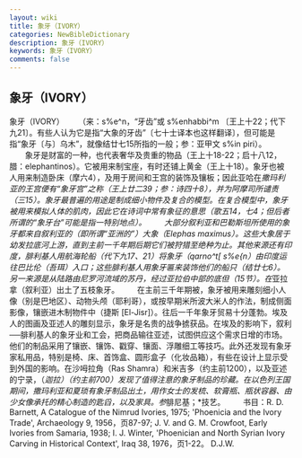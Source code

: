 ```yaml
---
layout: wiki
title: 象牙（IVORY）
categories: NewBibleDictionary
description: 象牙（IVORY）
keywords: 象牙（IVORY）
comments: false
---
```


## 象牙（IVORY）



象牙（IVORY）
　　（来：s%e^n，“牙齿”或 s%enhabbi^m 〔王上十22；代下九21〕。有些人认为它是指“大象的牙齿”〔七十士译本也这样翻译〕，但可能是指“象牙〔与〕乌木”，就像结廿七15所指的一般；参：亚甲文 s%in piri）。
　　象牙是财富的一种，也代表奢华及贵重的物品（王上十18-22；启十八12，腊：elephantinos）。它被用来制宝座，有时还铺上黄金（王上十18）。象牙也被人用来制造卧床（摩六4），及用于房间和王宫的装饰及镶板；因此亚哈在*撒玛利亚的王宫便有“象牙宫”之称（王上廿二39；参：诗四十8），并为阿摩司所谴责（三15）。象牙最普遍的用途是制成细小物件及复合的模型。在复合模型中，象牙被用来模拟人体的肌肉，因此它在诗词中常有象征的意思（歌五14，七4；但后者所谓的“象牙台”可能是指一特别地点）。
　　大部分叙利亚和巴勒斯坦所使用的象牙都来自叙利亚的（即所谓“亚洲的”）大象（Elephas maximus）。这些大象居于幼发拉底河上游，直到主前一千年期后期它们被狩猎至绝种为止。其他来源还有印度，腓利基人用航海轮船（代下九17、21）将象牙（qarno^t[ s%e{n）由印度运往巴比伦（吾珥）入口；这些腓利基人用象牙匾来装饰他们的船只（结廿七6）。另一来源是从陆路由尼罗河流域的苏丹，经过亚拉伯中部的底但（15节）。在*亚拉拿（叙利亚）出土了五枝象牙。
　　在主前三千年期被，象牙被用来雕刻细小人像（别是巴地区）、动物头颅（耶利哥），或按早期米所波大米人的作法，制成侧面影像，镶嵌进木制物件中（捷斯 [El-Jisr]）。往后一千年象牙贸易十分蓬勃。埃及人的图画及亚述人的雕刻显示，象牙是名贵的战争掳获品。在埃及的影响下，叙利──腓利基人的象牙业和工会，把商品输往亚述，试图供应这个需求日增的市场。他们的制品采用了镶嵌、镶饰、戳穿、镶面、浮雕细工等技巧。此外还发现有象牙家私用品，特别是椅、床、首饰盒、圆形盒子（化妆品箱），有些在设计上显示受到外国的影响。在沙呣拉角（Ras Shamra）和米吉多（约主前1200），以及亚述的宁录，（*迦拉）（约主前700）发现了值得注意的象牙制品的珍藏。在以色列王国期间，撒玛利亚和夏琐有象牙制品出土，用作女士的发梳、软膏瓶、瓶状容器、由少女像承托的精心制造的匙舀，以及家具。参*腓尼基；*技艺。
　　书目：R. D. Barnett, A Catalogue of the Nimrud Ivories, 1975;
'Phoenicia and the Ivory Trade', Archaeology
9, 1956，页87-97; J. V. and G. M. Crowfoot, Early
Ivories from Samaria, 1938; I. J. Winter, 'Phoenician and North Syrian
Ivory Carving in Historical Context', Iraq
38, 1976，页1-22。
D.J.W.






